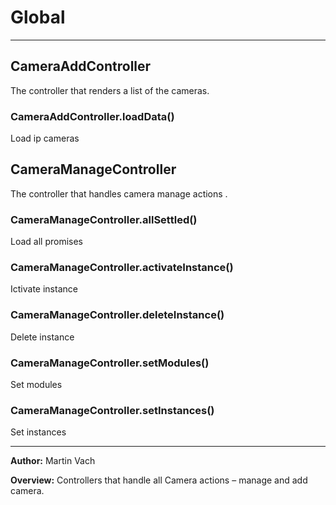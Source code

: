 # Global





* * *

## CameraAddController
The controller that renders a list of the cameras.

### CameraAddController.loadData() 

Load ip cameras



## CameraManageController
The controller that handles camera manage actions .

### CameraManageController.allSettled() 

Load all promises


### CameraManageController.activateInstance() 

Ictivate instance


### CameraManageController.deleteInstance() 

Delete instance


### CameraManageController.setModules() 

Set modules


### CameraManageController.setInstances() 

Set instances




* * *



**Author:** Martin Vach



**Overview:** Controllers that handle all Camera actions – manage and add camera.


